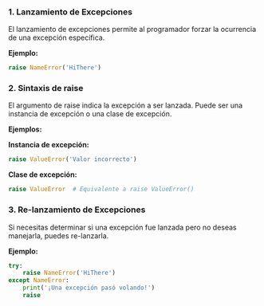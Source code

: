 ### 1. Lanzamiento de Excepciones

El lanzamiento de excepciones permite al programador forzar la ocurrencia de una excepción específica.

**Ejemplo:**

```python
raise NameError('HiThere')
```

### 2. Sintaxis de raise

El argumento de raise indica la excepción a ser lanzada. Puede ser una instancia de excepción o una clase de excepción.

**Ejemplos:**

**Instancia de excepción:**

```python
raise ValueError('Valor incorrecto')
```

**Clase de excepción:**

```python
raise ValueError  # Equivalente a raise ValueError()
```

### 3. Re-lanzamiento de Excepciones

Si necesitas determinar si una excepción fue lanzada pero no deseas manejarla, puedes re-lanzarla.

**Ejemplo:**

```python
try:
    raise NameError('HiThere')
except NameError:
    print('¡Una excepción pasó volando!')
    raise
```

